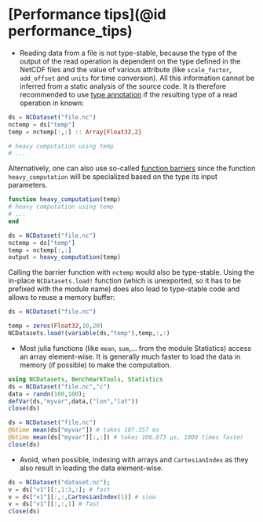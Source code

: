 # [Performance tips](@id performance_tips)

* Reading data from a file is not type-stable, because the type of the output of the read operation is dependent on the type defined in the NetCDF files and the value of various attribute (like `scale_factor`, `add_offset` and `units` for time conversion). All this information cannot be inferred from a static analysis of the source code. It is therefore recommended to use [type annotation](https://docs.julialang.org/en/v1/manual/types/index.html#Type-Declarations-1) if the resulting type of a read operation in known:

```julia
ds = NCDataset("file.nc")
nctemp = ds["temp"]
temp = nctemp[:,:] :: Array{Float32,2}

# heavy computation using temp
# ...
```

Alternatively, one can also use so-called [function barriers](https://docs.julialang.org/en/v1/manual/performance-tips/index.html#kernel-functions-1)
since the function `heavy_computation` will be specialized based on the type its input parameters.


```julia
function heavy_computation(temp)
# heavy computation using temp
# ...
end

ds = NCDataset("file.nc")
nctemp = ds["temp"]
temp = nctemp[:,:]
output = heavy_computation(temp)
```

Calling the barrier function with `nctemp` would also be type-stable.
Using the in-place `NCDatasets.load!` function (which is unexported, so it has to be prefixed with the module name) does also lead to type-stable code and allows to reuse a memory buffer:

```julia
ds = NCDataset("file.nc")

temp = zeros(Float32,10,20)
NCDatasets.load!(variable(ds,"temp"),temp,:,:)
```

* Most julia functions (like `mean`, `sum`,... from the module Statistics) access an array element-wise. It is generally much faster to load the data in memory (if possible) to make the computation.

```julia
using NCDatasets, BenchmarkTools, Statistics
ds = NCDataset("file.nc","c")
data = randn(100,100);
defVar(ds,"myvar",data,("lon","lat"))
close(ds)

ds = NCDataset("file.nc")
@btime mean(ds["myvar"]) # takes 107.357 ms
@btime mean(ds["myvar"][:,:]) # takes 106.873 μs, 1000 times faster
close(ds)
```

* Avoid, when possible, indexing with arrays and `CartesianIndex` as they also result in loading the data element-wise.

```julia
ds = NCDataset("dataset.nc");
v = ds["v1"][:,1:3,:]; # fast
v = ds["v1"][:,:,CartesianIndex(1)] # slow
v = ds["v1"][:,:,1] # fast
close(ds)
```
